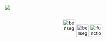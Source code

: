 
<div>
   <img src="https://user-images.githubusercontent.com/96697713/171852546-a47ef499-4c4e-439a-b372-d47003cdacf9.png"/>
 <div>
<br/>
<p align="center">
<a href="https://twitter.com/benseghirehamza" target="blank"><img align="center;margin-top:-500%" src="https://user-images.githubusercontent.com/96697713/171819543-33812f75-b43a-4eff-83df-6405d75f149f.png" alt="benseghirehamza" height="40" width="40" /></a>    
     <a href="https://medium.com/@benseghirehamza" target="blank"><img align="center" src="https://user-images.githubusercontent.com/96697713/170544776-f9bfdf7b-b233-4f50-9950-969ffbd4c03c.png" alt="benseghirehamza"      height="40" width="40" /></a>   
   <a href="https://www.youtube.com/channel/UCEa9TTjE9JV-Vzeusd4zZ9Q" target="blank"><img align="center" src="https://user-images.githubusercontent.com/96697713/170545350-1c62b41e-174b-44c8-b1df-7fb61f9d545a.png" alt="function code" height="40" width="40" /></a>
</p>
</div>




 
